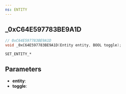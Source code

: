 ```yaml
---
ns: ENTITY
---
```

## _0xC64E597783BE9A1D

```c
// 0xC64E597783BE9A1D
void _0xC64E597783BE9A1D(Entity entity, BOOL toggle);
```

```
SET_ENTITY_*
```

## Parameters
* **entity**:
* **toggle**:
